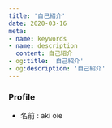 ```yaml
---
title: '自己紹介'
date: 2020-03-16
meta:
- name: keywords
- name: description
  content: 自己紹介
- og:title: '自己紹介'
- og:description: '自己紹介'
---
```


### Profile
- 名前 : aki oie
